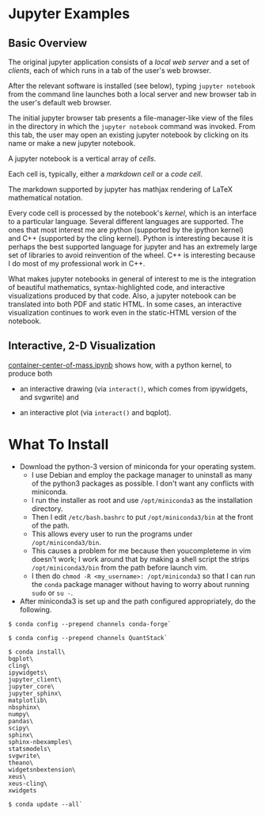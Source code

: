 
# Jupyter Examples

## Basic Overview

The original jupyter application consists of a *local web server* and a set of
*clients*, each of which runs in a tab of the user's web browser.

After the relevant software is installed (see below), typing `jupyter notebook`
from the command line launches both a local server and new browser tab in the
user's default web browser.

The initial jupyter browser tab presents a file-manager-like view of the files
in the directory in which the `jupyter notebook` command was invoked.  From
this tab, the user may open an existing jupyter notebook by clicking on its
name or make a new jupyter notebook.

A jupyter notebook is a vertical array of *cells*.

Each cell is, typically, either a *markdown cell* or a *code cell*.

The markdown supported by jupyter has mathjax rendering of LaTeX mathematical
notation.

Every code cell is processed by the notebook's *kernel*, which is an interface
to a particular language.  Several different languages are supported.  The ones
that most interest me are python (supported by the ipython kernel) and C++
(supported by the cling kernel).  Python is interesting because it is perhaps
the best supported language for jupyter and has an extremely large set of
libraries to avoid reinvention of the wheel.  C++ is interesting because I do
most of my professional work in C++.

What makes jupyter notebooks in general of interest to me is the integration of
beautiful mathematics, syntax-highlighted code, and interactive visualizations
produced by that code.  Also, a jupyter notebook can be translated into both
PDF and static HTML.  In some cases, an interactive visualization continues to
work even in the static-HTML version of the notebook.

## Interactive, 2-D Visualization

[container-center-of-mass.ipynb](container-center-of-mass.ipynb) shows how,
with a python kernel, to produce both

 - an interactive drawing (via `interact()`, which comes  from ipywidgets, and
   svgwrite) and

 - an interactive plot (via `interact()` and bqplot).

# What To Install

 - Download the python-3 version of miniconda for your operating system.
   - I use Debian and employ the package manager to uninstall as many of the
     python3 packages as possible.  I don't want any conflicts with miniconda.
   - I run the installer as root and use `/opt/miniconda3` as the installation
     directory.
   - Then I edit `/etc/bash.bashrc` to put `/opt/miniconda3/bin` at the front
     of the path.
   - This allows every user to run the programs under `/opt/miniconda3/bin`.
   - This causes a problem for me because then youcompleteme in vim doesn't
     work; I work around that by making a shell script the strips
     `/opt/miniconda3/bin` from the path before launch vim.
   - I then do `chmod -R <my_username>: /opt/miniconda3` so that I can run the
     `conda` package manager without having to worry about running `sudo` or
     `su -`.
 - After miniconda3 is set up and the path configured appropriately, do the
   following.
```
$ conda config --prepend channels conda-forge`

$ conda config --prepend channels QuantStack`

$ conda install\
bqplot\
cling\
ipywidgets\
jupyter_client\
jupyter_core\
jupyter_sphinx\
matplotlib\
nbsphinx\
numpy\
pandas\
scipy\
sphinx\
sphinx-nbexamples\
statsmodels\
svgwrite\
theano\
widgetsnbextension\
xeus\
xeus-cling\
xwidgets

$ conda update --all`
```

